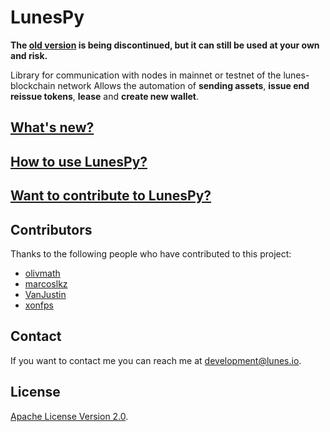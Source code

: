 # LunesPy

**The [old version](https://github.com/lunes-platform/lunespy/blob/main/deprecated) is being discontinued, but it can still be used at your own and risk.**

Library for communication with nodes in mainnet or testnet of the lunes-blockchain network
Allows the automation of **sending assets**, **issue end reissue tokens**, **lease** and **create new wallet**.


## [What's new?](https://github.com/lunes-platform/lunespy/blob/main/CHANGELOG.md)


## [How to use LunesPy?](https://github.com/lunes-platform/lunespy/blob/main/docs/TUTORIAL.md)


## [Want to contribute to LunesPy?](https://github.com/lunes-platform/lunespy/blob/main/CONTRIBUTING.md)


## Contributors

Thanks to the following people who have contributed to this project:

* [olivmath](https://github.com/olivmath)
* [marcoslkz](https://github.com/marcoslkz)
* [VanJustin](https://github.com/VanJustin)
* [xonfps](https://github.com/xonfps)

## Contact

If you want to contact me you can reach me at <development@lunes.io>.

## License

[Apache License Version 2.0](https://github.com/lunes-platform/lunespy/blob/main/LICENSE).

